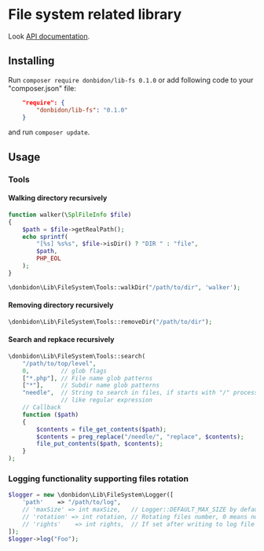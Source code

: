 # File system related library

Look [API documentation](https://donbidon.github.io/docs/packages/lib-fs/).

## Installing
Run `composer require donbidon/lib-fs 0.1.0` or add following code to your "composer.json" file:
```json
    "require": {
        "donbidon/lib-fs": "0.1.0"
    }
```
and run `composer update`.

## Usage

### Tools

#### Walking directory recursively
```php
function walker(\SplFileInfo $file)
{
    $path = $file->getRealPath();
    echo sprintf(
        "[%s] %s%s", $file->isDir() ? "DIR " : "file",
        $path,
        PHP_EOL
    );
}

\donbidon\Lib\FileSystem\Tools::walkDir("/path/to/dir", 'walker');
```

#### Removing directory recursively
```php
\donbidon\Lib\FileSystem\Tools::removeDir("/path/to/dir");
```

#### Search and repkace recursively
```php
\donbidon\Lib\FileSystem\Tools::search(
    "/path/to/top/level",
    0,         // glob flags
    ["*.php"], // File name glob patterns
    ["*"],     // Subdir name glob patterns
    "needle",  // String to search in files, if starts with "/" processes
               // like regular expression
    // Callback
    function ($path)
    {
        $contents = file_get_contents($path);
        $contents = preg_replace("/needle/", "replace", $contents);
        file_put_contents($path, $contents);
    }
);
```

### Logging functionality supporting files rotation
```php
$logger = new \donbidon\Lib\FileSystem\Logger([
    'path'    => "/path/to/log",
    // 'maxSize' => int maxSize,   // Logger::DEFAULT_MAX_SIZE by default.
    // 'rotation' => int rotation, // Rotating files number, 0 means no rotation.
    // 'rights'    => int rights,  // If set after writing to log file chmod() will be called.
]);
$logger->log("Foo");
```
